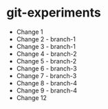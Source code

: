 git-experiments
===============

* Change 1
* Change 2 - branch-1
* Change 3 - branch-1
* Change 4 - branch-2
* Change 5 - branch-2
* Change 6 - branch-3
* Change 7 - branch-3
* Change 8 - branch-4
* Change 9 - branch-4
* Change 12

